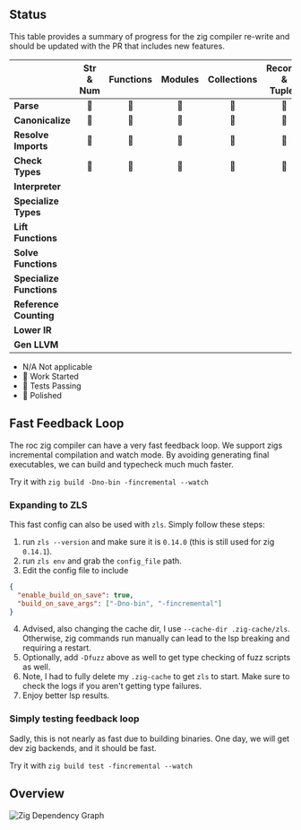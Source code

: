 ## Status

This table provides a summary of progress for the zig compiler re-write and should be updated with the PR that includes new features.

|                          | Str & Num | Functions  | Modules | Collections | Records &  Tuples | Recursive  Types | Static  Dispatch |
|--------------------------|:-----------:|:----------:|:-------:|:-----------:|:-----------------:|:----------------:|:----------------:|
| **Parse**                | 🔋          | 🔋         | 🪫      | 🪫          |  🔋               |  🪫              |  🚧              |
| **Canonicalize**         | 🪫          | 🪫         | 🪫      | 🪫          |  🪫               |  🪫              |  🚧              |
| **Resolve Imports**      | 🚧          | 🚧         | 🪫      | 🚧          |  🚧               |  🚧              |  🚧              |
| **Check Types**          | 🪫          | 🚧         | 🚧      | 🚧          |  🚧               |  🚧              |                  |
| **Interpreter**          |             |            |         |             |                   |                  |                  |
| **Specialize Types**     |             |            |         |             |                   |                  |                  |
| **Lift Functions**       |             |            |         |             |                   |                  |                  |
| **Solve Functions**      |             |            |         |             |                   |                  |                  |
| **Specialize Functions** |             |            |         |             |                   |                  |                  |
| **Reference Counting**   |             |            |         |             |                   |                  |                  |
| **Lower IR**             |             |            |         |             |                   |                  |                  |
| **Gen LLVM**             |             |            |         |             |                   |                  |                  |

- N/A   Not applicable
- 🚧    Work Started
- 🪫    Tests Passing
- 🔋    Polished

## Fast Feedback Loop

The roc zig compiler can have a very fast feedback loop. We support zigs incremental compilation and watch mode.
By avoiding generating final executables, we can build and typecheck much much faster.

Try it with `zig build -Dno-bin -fincremental --watch`

### Expanding to ZLS

This fast config can also be used with `zls`. Simply follow these steps:
1. run `zls --version` and make sure it is `0.14.0` (this is still used for zig `0.14.1`).
2. run `zls env` and grab the `config_file` path.
3. Edit the config file to include
```json
{
  "enable_build_on_save": true,
  "build_on_save_args": ["-Dno-bin", "-fincremental"]
}
```
4. Advised, also changing the cache dir, I use `--cache-dir .zig-cache/zls`.
Otherwise, zig commands run manually can lead to the lsp breaking and requiring a restart.
5. Optionally, add `-Dfuzz` above as well to get type checking of fuzz scripts as well.
6. Note, I had to fully delete my `.zig-cache` to get `zls` to start.
Make sure to check the logs if you aren't getting type failures.
7. Enjoy better lsp results.

### Simply testing feedback loop

Sadly, this is not nearly as fast due to building binaries.
One day, we will get dev zig backends, and it should be fast.

Try it with `zig build test -fincremental --watch`

## Overview

![Zig Dependency Graph](https://anton-4.github.io/roc-compiler-vis/zig_dependency_graph.webp)
